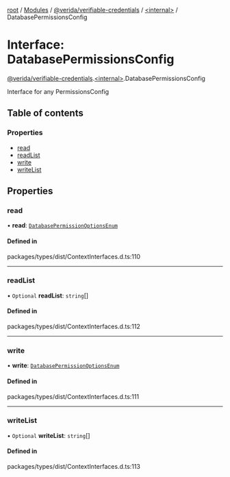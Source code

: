 [root](../README.md) / [Modules](../modules.md) / [@verida/verifiable-credentials](../modules/verida_verifiable_credentials.md) / [<internal\>](../modules/verida_verifiable_credentials._internal_.md) / DatabasePermissionsConfig

# Interface: DatabasePermissionsConfig

[@verida/verifiable-credentials](../modules/verida_verifiable_credentials.md).[<internal\>](../modules/verida_verifiable_credentials._internal_.md).DatabasePermissionsConfig

Interface for any PermissionsConfig

## Table of contents

### Properties

- [read](verida_verifiable_credentials._internal_.DatabasePermissionsConfig.md#read)
- [readList](verida_verifiable_credentials._internal_.DatabasePermissionsConfig.md#readlist)
- [write](verida_verifiable_credentials._internal_.DatabasePermissionsConfig.md#write)
- [writeList](verida_verifiable_credentials._internal_.DatabasePermissionsConfig.md#writelist)

## Properties

### read

• **read**: [`DatabasePermissionOptionsEnum`](../enums/verida_verifiable_credentials._internal_.DatabasePermissionOptionsEnum.md)

#### Defined in

packages/types/dist/ContextInterfaces.d.ts:110

___

### readList

• `Optional` **readList**: `string`[]

#### Defined in

packages/types/dist/ContextInterfaces.d.ts:112

___

### write

• **write**: [`DatabasePermissionOptionsEnum`](../enums/verida_verifiable_credentials._internal_.DatabasePermissionOptionsEnum.md)

#### Defined in

packages/types/dist/ContextInterfaces.d.ts:111

___

### writeList

• `Optional` **writeList**: `string`[]

#### Defined in

packages/types/dist/ContextInterfaces.d.ts:113
